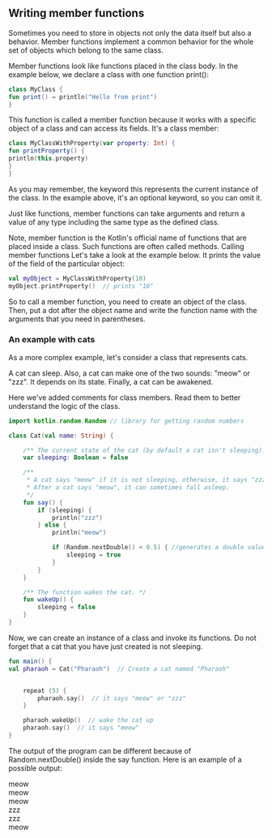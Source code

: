 ## Writing member functions
Sometimes you need to store in objects not only the data itself but also a behavior. Member functions implement a common behavior for the whole set of objects which belong to the same class.

Member functions look like functions placed in the class body. In the example below, we declare a class with one function print():

```kotlin
class MyClass {
fun print() = println("Hello from print")
}
```
This function is called a member function because it works with a specific object of a class and can access its fields. It's a class member:

```kotlin
class MyClassWithProperty(var property: Int) {
fun printProperty() {
println(this.property)
}
}
```
As you may remember, the keyword this represents the current instance of the class. In the example above, it's an optional keyword, so you can omit it.

Just like functions, member functions can take arguments and return a value of any type including the same type as the defined class.

Note, member function is the Kotlin's official name of functions that are placed inside a class. Such functions are often called methods.
Calling member functions
Let's take a look at the example below. It prints the value of the field of the particular object:

```kotlin
val myObject = MyClassWithProperty(10)
myObject.printProperty()  // prints "10"
```
So to call a member function, you need to create an object of the class. Then, put a dot after the object name and write the function name with the arguments that you need in parentheses.

### An example with cats
As a more complex example, let's consider a class that represents cats.

A cat can sleep. Also, a cat can make one of the two sounds: "meow" or "zzz". It depends on its state. Finally, a cat can be awakened.

Here we've added comments for class members. Read them to better understand the logic of the class.

```kotlin
import kotlin.random.Random // library for getting random numbers

class Cat(val name: String) {

    /** The current state of the cat (by default a cat isn't sleeping). */
    var sleeping: Boolean = false

    /**
     * A cat says "meow" if it is not sleeping, otherwise, it says "zzz".
     * After a cat says "meow", it can sometimes fall asleep.
     */
    fun say() {
        if (sleeping) {
            println("zzz")
        } else {
            println("meow")

            if (Random.nextDouble() < 0.5) { //generates a double value between 0 and 1.0 
                sleeping = true
            }
        }
    }

    /** The function wakes the cat. */
    fun wakeUp() {
        sleeping = false
    }
}
```
Now, we can create an instance of a class and invoke its functions. Do not forget that a cat that you have just created is not sleeping.
```kotlin
fun main() {
val pharaoh = Cat("Pharaoh")  // Create a cat named "Pharaoh"


    repeat (5) {
        pharaoh.say()  // it says "meow" or "zzz"
    }

    pharaoh.wakeUp()  // wake the cat up
    pharaoh.say()  // it says "meow"
}
```
The output of the program can be different because of Random.nextDouble() inside the say function. Here is an example of a possible output:

meow\
meow\
meow\
zzz\
zzz\
meow